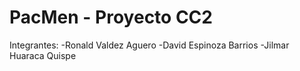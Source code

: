 # PacMen - Proyecto CC2
Integrantes:
-Ronald Valdez Aguero
-David Espinoza Barrios
-Jilmar Huaraca Quispe
